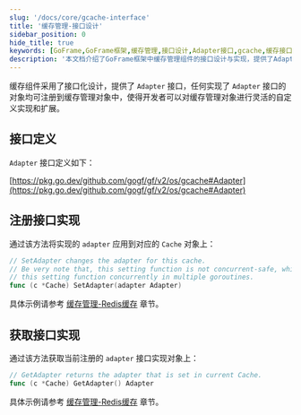 ```yaml
---
slug: '/docs/core/gcache-interface'
title: '缓存管理-接口设计'
sidebar_position: 0
hide_title: true
keywords: [GoFrame,GoFrame框架,缓存管理,接口设计,Adapter接口,gcache,缓存接口,自定义实现,接入缓存,GoFrame缓存]
description: '本文档介绍了GoFrame框架中缓存管理组件的接口设计与实现，提供了Adapter接口，使得开发者可以灵活地注册并自定义缓存管理对象，实现不同缓存策略的无缝接入。详细描述了如何通过SetAdapter和GetAdapter方法进行接口实现的注册与获取。'
---
```


缓存组件采用了接口化设计，提供了 `Adapter` 接口，任何实现了 `Adapter` 接口的对象均可注册到缓存管理对象中，使得开发者可以对缓存管理对象进行灵活的自定义实现和扩展。

## 接口定义

`Adapter` 接口定义如下：

[https://pkg.go.dev/github.com/gogf/gf/v2/os/gcache#Adapter](https://pkg.go.dev/github.com/gogf/gf/v2/os/gcache#Adapter)

## 注册接口实现

通过该方法将实现的 `adapter` 应用到对应的 `Cache` 对象上：

```go
// SetAdapter changes the adapter for this cache.
// Be very note that, this setting function is not concurrent-safe, which means you should not call
// this setting function concurrently in multiple goroutines.
func (c *Cache) SetAdapter(adapter Adapter)
```

具体示例请参考 [缓存管理-Redis缓存](缓存管理-Redis缓存.md) 章节。

## 获取接口实现

通过该方法获取当前注册的 `adapter` 接口实现对象上：

```go
// GetAdapter returns the adapter that is set in current Cache.
func (c *Cache) GetAdapter() Adapter
```

具体示例请参考 [缓存管理-Redis缓存](缓存管理-Redis缓存.md) 章节。